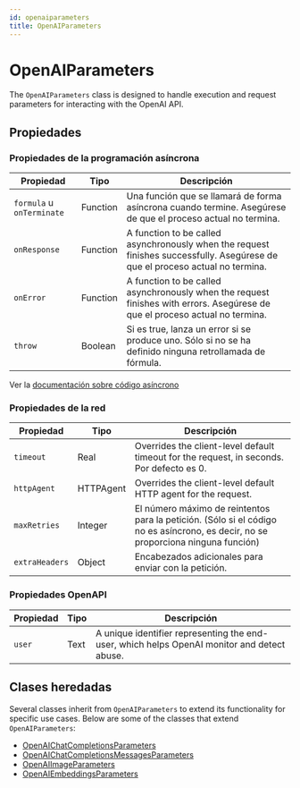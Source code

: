 ```yaml
---
id: openaiparameters
title: OpenAIParameters
---
```


# OpenAIParameters

The `OpenAIParameters` class is designed to handle execution and request parameters for interacting with the OpenAI API.

## Propiedades

### Propiedades de la programación asíncrona

| Propiedad                 | Tipo     | Descripción                                                                                                                                                   |
| ------------------------- | -------- | ------------------------------------------------------------------------------------------------------------------------------------------------------------- |
| `formula` u `onTerminate` | Function | Una función que se llamará de forma asíncrona cuando termine. Asegúrese de que el proceso actual no termina.                  |
| `onResponse`              | Function | A function to be called asynchronously when the request finishes successfully. Asegúrese de que el proceso actual no termina. |
| `onError`                 | Function | A function to be called asynchronously when the request finishes with errors. Asegúrese de que el proceso actual no termina.  |
| `throw`                   | Boolean  | Si es true, lanza un error si se produce uno. Sólo si no se ha definido ninguna retrollamada de fórmula.                      |

Ver la [documentación sobre código asíncrono](../asynchronous-call.md)

### Propiedades de la red

| Propiedad      | Tipo      | Descripción                                                                                                                                                          |
| -------------- | --------- | -------------------------------------------------------------------------------------------------------------------------------------------------------------------- |
| `timeout`      | Real      | Overrides the client-level default timeout for the request, in seconds. Por defecto es 0.                                            |
| `httpAgent`    | HTTPAgent | Overrides the client-level default HTTP agent for the request.                                                                                       |
| `maxRetries`   | Integer   | El número máximo de reintentos para la petición. (Sólo si el código no es asíncrono, es decir, no se proporciona ninguna función) |
| `extraHeaders` | Object    | Encabezados adicionales para enviar con la petición.                                                                                                 |

### Propiedades OpenAPI

| Propiedad | Tipo | Descripción                                                                                                 |
| --------- | ---- | ----------------------------------------------------------------------------------------------------------- |
| `user`    | Text | A unique identifier representing the end-user, which helps OpenAI monitor and detect abuse. |

## Clases heredadas

Several classes inherit from `OpenAIParameters` to extend its functionality for specific use cases. Below are some of the classes that extend `OpenAIParameters`:

- [OpenAIChatCompletionsParameters](OpenAIChatCompletionsParameters.md)
- [OpenAIChatCompletionsMessagesParameters](OpenAIChatCompletionsMessagesParameters.md)
- [OpenAIImageParameters](OpenAIImageParameters.md)
- [OpenAIEmbeddingsParameters](OpenAIEmbeddingsParameters.md)
